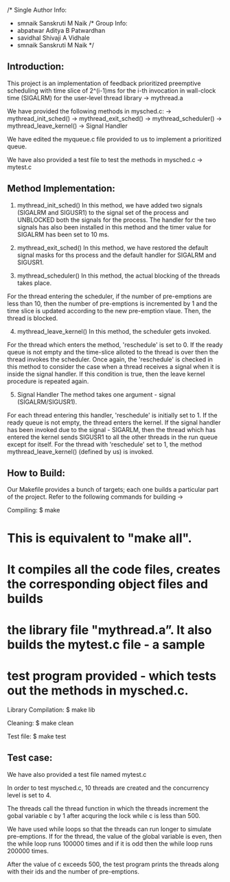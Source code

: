 /* Single Author Info:
 *   smnaik Sanskruti M Naik
/* Group Info:
*  abpatwar Aditya B Patwardhan
*  savidhal Shivaji A Vidhale
*  smnaik Sanskruti M Naik
*/

Introduction:
-------------

This project is an implementation of feedback prioritized preemptive scheduling with time slice of 2^(i-1)ms for the i-th invocation in wall-clock time (SIGALRM) for the user-level thread library -> mythread.a


We have provided the following methods in mysched.c:
-> mythread_init_sched()
-> mythread_exit_sched()
-> mythread_scheduler()
-> mythread_leave_kernel()
-> Signal Handler

We have edited the myqueue.c file provided to us to implement a prioritized queue. 


We have also provided a test file to test the methods in mysched.c
-> mytest.c

Method Implementation:
----------------------

1. mythread_init_sched()
In this method, we have added two signals (SIGALRM and SIGUSR1) to the signal set of the process and UNBLOCKED both the signals for the process.
The handler for the two signals has also been installed in this method and the timer value for SIGALRM has been set to 10 ms.


2. mythread_exit_sched()
In this method, we have restored the default signal masks for ths process and the default handler for SIGALRM and SIGUSR1.


3. mythread_scheduler()
In this method, the actual blocking of the threads takes place.

For the thread entering the scheduler, if the number of pre-emptions are less than 10, then the number of pre-emptions is incremented by 1 and the time slice is updated according to the new pre-emption vlaue.
Then, the thread is blocked.


4. mythread_leave_kernel()
In this method, the scheduler gets invoked.

For the thread which enters the method, 'reschedule' is set to 0. 
If the ready queue is not empty and the time-slice alloted to the thread is over then the thread invokes the scheduler. 
Once again, the 'reschedule' is checked in this method to consider the case when a thread receives a signal when it is inside the signal handler.
If this condition is true, then the leave kernel procedure is repeated again.


5. Signal Handler
The method takes one argument - signal (SIGALRM/SIGUSR1).

For each thread entering this handler, 'reschedule' is initially set to 1.
If the ready queue is not empty, the thread enters the kernel.
If the signal handler has been invoked due to the signal - SIGARLM, then the thread which has entered the kernel sends SIGUSR1 to all the other threads in the run queue except for itself. 
For the thread with 'reschedule' set to 1, the method mythread_leave_kernel() (defined by us) is invoked.


How to Build:
------------
Our Makefile provides a bunch of targets; each one builds a particular part 
of the project.
Refer to the following commands for building ->

Compiling:
     $ make
# This is equivalent to "make all".
# It compiles all the code files, creates the corresponding object files and builds 
# the library file "mythread.a”. It also builds the mytest.c file - a sample
# test program provided - which tests out the methods in mysched.c.
		     
Library Compilation:
     $ make lib

Cleaning:
     $ make clean

Test file:
     $ make test


Test case:
----------
We have also provided a test file named mytest.c

In order to test mysched.c, 10 threads are created and the concurrency level is set to 4.

The threads call the thread function in which the threads increment the gobal variable c by 1 after acquring the lock while c is less than 500.

We have used while loops so that the threads can run longer to simulate pre-emptions.
If for the thread, the value of the global variable is even, then the while loop runs 100000 times and if it is odd then the while loop runs 200000 times.

After the value of c exceeds 500, the test program prints the threads along with their ids and the number of pre-emptions.




